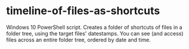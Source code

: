 # timeline-of-files-as-shortcuts
Windows 10 PowerShell script. Creates a folder of shortcuts of files in a folder tree, using the target files' datestamps. You can see (and access) files across an entire folder tree, ordered by date and time.
